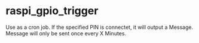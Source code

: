 # raspi_gpio_trigger

Use as a cron job. If the specified PIN is connectet, it will output a Message. Message will only be sent once every X Minutes.

